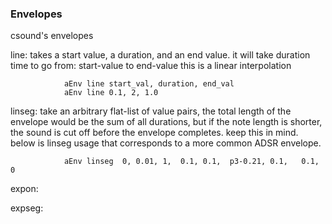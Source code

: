### Envelopes

csound's envelopes


line:       takes a start value, a duration, and an end value. 
            it will take duration time to go from:  start-value  to  end-value
            this is a linear interpolation

```
            aEnv line start_val, duration, end_val
            aEnv line 0.1, 2, 1.0
```

linseg:     take an arbitrary flat-list of value pairs,
            the total length of the envelope would be the sum of all durations, but if the note length is shorter, 
            the sound is cut off before the envelope completes. keep this in mind.
            below is linseg usage that corresponds to a more common ADSR envelope.

```         ;           | -attack- |  --decay-- | --sustain-- |-release-|
            aEnv linseg  0, 0.01, 1,  0.1, 0.1,  p3-0.21, 0.1,   0.1, 0

```

expon:




expseg: